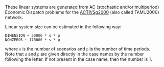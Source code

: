 These linear systems are generated from AC (stochastic and/or multiperiod) Economic Dispatch problems for the 
[ACTIVSg2000](https://electricgrids.engr.tamu.edu/electric-grid-test-cases/activsg2000/)
(also called TAMU2000) network.

Linear system size can be estimated in the following way:
```
DIMENSION ~ 50000 * s * p
NONZEROS ~ 170000 * s * p
```
where `s` is the number of scenarios and `p` is the number of time periods.  Note that `s` and `p` are given
directly in the case names by the number following the letter.  If not present in the case name, then the
number is 1.
